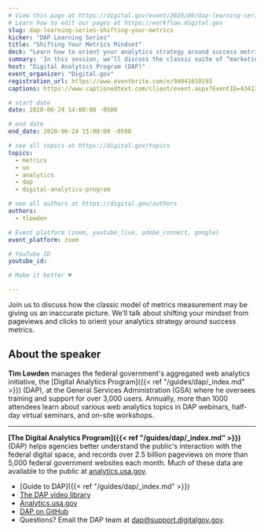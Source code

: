 ```yaml
---
# View this page at https://digital.gov/event/2020/06/dap-learning-series-shifting-your-metrics
# Learn how to edit our pages at https://workflow.digital.gov
slug: dap-learning-series-shifting-your-metrics
kicker: "DAP Learning Series"
title: "Shifting Your Metrics Mindset"
deck: "Learn how to orient your analytics strategy around success metrics."
summary: 'In this session, we’ll discuss the classic suite of “marketing metrics” vs what’s more important to us in government “content-based metrics”.'
host: "Digital Analytics Program (DAP)"
event_organizer: "Digital.gov"
registration_url: https://www.eventbrite.com/e/94041010193
captions: https://www.captionedtext.com/client/event.aspx?EventID=4342362&CustomerID=321

# start date
date: 2020-06-24 14:00:00 -0500

# end date
end_date: 2020-06-24 15:00:00 -0500

# see all topics at https://digital.gov/topics
topics:
  - metrics
  - ux
  - analytics
  - dap
  - digital-analytics-program

# see all authors at https://digital.gov/authors
authors:
  - tlowden

# Event platform (zoom, youtube_live, adobe_connect, google)
event_platform: zoom

# YouTube ID
youtube_id:

# Make it better ♥

---
```


Join us to discuss how the classic model of metrics measurement may be giving us an inaccurate picture. We’ll talk about shifting your mindset from pageviews and clicks to orient your analytics strategy around success metrics.

## About the speaker

**Tim Lowden** manages the federal government's aggregated web analytics initiative, the [Digital Analytics Program]({{< ref "/guides/dap/_index.md" >}}) (DAP), at the General Services Administration (GSA) where he oversees training and support for over 3,000 users. Annually, more than 1000 attendees learn about various web analytics topics in DAP webinars, half-day virtual seminars, and on-site workshops.

---

**[The Digital Analytics Program]({{< ref "/guides/dap/_index.md" >}})** (DAP) helps agencies better understand the public's interaction with the federal digital space, and records over 2.5 billion pageviews on more than 5,000 federal government websites each month. Much of these data are available to the public at [analytics.usa.gov](https://analytics.usa.gov).

- [Guide to DAP]({{< ref "/guides/dap/_index.md" >}})
- [The DAP video library](https://www.youtube.com/playlist?list=PLd9b-GuOJ3nFwlyvLFUtmDpYFKezhot8P)
- [Analytics.usa.gov](https://analytics.usa.gov/)
- [DAP on GitHub](https://github.com/digital-analytics-program/gov-wide-code)
- Questions? Email the DAP team at  [dap@support.digitalgov.gov](mailto:dap@support.digitalgov.gov).
